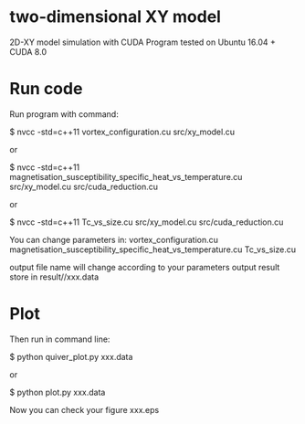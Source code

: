 # two-dimensional XY model

2D-XY model simulation with CUDA
Program tested on Ubuntu 16.04 + CUDA 8.0

# Run code
Run program with command:

$ nvcc -std=c++11 vortex_configuration.cu src/xy_model.cu

or

$ nvcc -std=c++11 magnetisation_susceptibility_specific_heat_vs_temperature.cu src/xy_model.cu src/cuda_reduction.cu

or 

$ nvcc -std=c++11 Tc_vs_size.cu src/xy_model.cu src/cuda_reduction.cu

You can change parameters in:
vortex_configuration.cu
magnetisation_susceptibility_specific_heat_vs_temperature.cu
Tc_vs_size.cu

output file name will change according to your parameters
output result store in result/<cuda file name>/xxx.data

# Plot
Then run in command line:

$ python quiver_plot.py xxx.data

or

$ python plot.py xxx.data

Now you can check your figure xxx.eps
